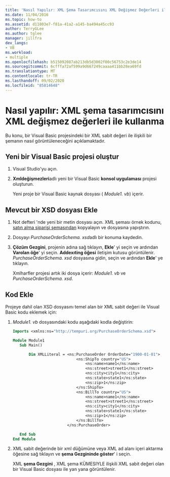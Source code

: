 ```yaml
---
title: 'Nasıl Yapılır: XML Şema Tasarımcısını XML Değişmez Değerleri ile Kullanma'
ms.date: 11/04/2016
ms.topic: how-to
ms.assetid: d11803e7-f81a-41a2-a145-ba494a45cc93
author: TerryGLee
ms.author: tglee
manager: jillfra
dev_langs:
- VB
ms.workload:
- multiple
ms.openlocfilehash: b515092087ab213db5d3002f00c56753c2e3de14
ms.sourcegitcommit: 6cfffa72af599a9d667249caaaa411bb28ea69fd
ms.translationtype: MT
ms.contentlocale: tr-TR
ms.lasthandoff: 09/02/2020
ms.locfileid: "85814648"
---
```

# <a name="how-to-use-the-xml-schema-designer-with-xml-literals"></a>Nasıl yapılır: XML şema tasarımcısını XML değişmez değerleri ile kullanma

Bu konu, bir Visual Basic projesindeki bir XML sabit değeri ile ilişkili bir şemanın nasıl görüntüleneceğini açıklamaktadır.

## <a name="create-a-new-visual-basic-project"></a>Yeni bir Visual Basic projesi oluştur

1. Visual Studio'yu açın.

2. **Xmldeğişmezleri**adlı yeni bir Visual Basic **konsol uygulaması** projesi oluşturun.

     Yeni proje bir Visual Basic kaynak dosyası ( *Module1. vb*) içerir.

## <a name="add-an-existing-xsd-file"></a>Mevcut bir XSD dosyası Ekle

1. Not defteri 'nde yeni bir metin dosyası açın. XML şeması örnek kodunu, [satın alma siparişi şemasından](../xml-tools/sample-xsd-file-simple-schema.md) kopyalayın ve dosyasına yapıştırın.

2. Dosyayı *PurchaseOrderSchema. xsd*adlı bir konuma kaydedin.

3. **Çözüm Gezgini**, projenin adına sağ tıklayın, **Ekle**' yi seçin ve ardından **Varolan öğe**' yi seçin. **Addexıting öğesi** iletişim kutusu görüntülenir. *PurchaseOrderSchema. xsd* dosyasına gidin, seçin ve ardından **Ekle**' ye tıklayın.

     Xmlharfler projesi artık iki dosya içerir: *Module1. vb* ve *PurchaseOrderSchema. xsd*.

## <a name="add-code"></a>Kod Ekle

Projeye dahil olan XSD dosyasını temel alan bir XML sabit değeri ile Visual Basic kodu eklemek için:

1. *Module1. vb* dosyasındaki kodu aşağıdaki kodla değiştirin:

   ```vb
   Imports <xmlns:ns="http://tempuri.org/PurchaseOrderSchema.xsd">

   Module Module1
      Sub Main()

          Dim XMLLiteral = <ns:PurchaseOrder OrderDate="1900-01-01">
                               <ns:ShipTo country="US">
                                   <ns:name>name1</ns:name>
                                   <ns:street>street1</ns:street>
                                   <ns:city>city1</ns:city>
                                   <ns:state>state1</ns:state>
                                   <ns:zip>1</ns:zip>
                               </ns:ShipTo>
                               <ns:BillTo country="US">
                                   <ns:name>name1</ns:name>
                                   <ns:street>street1</ns:street>
                                   <ns:city>city1</ns:city>
                                   <ns:state>state1</ns:state>
                                   <ns:zip>1</ns:zip>
                               </ns:BillTo>
                           </ns:PurchaseOrder>

      End Sub
   End Module
   ```

2. XML sabit değerinde bir xml düğümüne veya XML ad alanı içeri aktarma öğesine sağ tıklayın ve **şema Gezgininde göster**' i seçin.

   XML **şema Gezgini** , XML şema KÜMESIYLE ilişkili XML sabit değeri olan bir Visual Basic dosyası ile yan yana görüntülenir.
